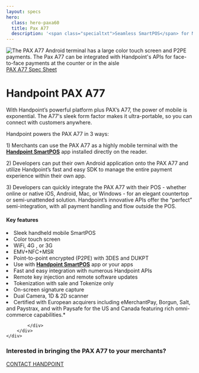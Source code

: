 ```yaml
---
layout: specs
hero: 
  class: hero-paxa60
  title: Pax A77
  description: '<span class="specialtxt">Seamless SmartPOS</span> for Mobile<br>Unified Checkouts'
---
```


<div class="section section-internal">
	<div class="container">
		<div class="row">
			<div class="col-md-3 col-sm-4 section-internal-left">
				<img src="https://handpoint.imgix.net/Website%20refresh%20photos/product-images/a77_angle.png?w=250&trim=auto" class="img-responsive" alt="The PAX A77 Android terminal has a large color touch screen and P2PE payments. The Pax A77 can be integrated with Handpoint's APIs for face-to-face payments at the counter or in the aisle"/>
				<a class="btn btn-default bt-custom-out" href="https://handpoint.imgix.net/Website%20refresh%20photos/spec-sheets/SpecSheets_PaxA920.pdf" role="button">PAX A77 Spec Sheet</a>
			</div>
			<div class="col-md-8 col-sm-8">
				<h1>Handpoint PAX A77</h1>
				<p>With Handpoint’s powerful platform plus PAX’s A77, the power of mobile is exponential. The A77's sleek form factor makes it ultra-portable, so you can connect with customers anywhere. </p>  
				<p>Handpoint powers the PAX A77 in 3 ways:</p>
				<p>1) Merchants can use the PAX A77 as a highly mobile terminal with the <b><a href="https://handpoint.imgix.net/Website%20refresh%20photos/spec-sheets/Handpoint%20SmartPOS%20Quick%20Start%20Guide%20v.0621.pdf">Handpoint SmartPOS</a></b> app installed directly on the reader.</p>
				<p>2) Developers can put their own Android application onto the PAX A77 and utilize Handpoint’s fast and easy SDK to manage the entire payment experience within their own app.</p>
				<p>3) Developers can quickly integrate the PAX A77 with their POS  - whether online or native iOS, Android, Mac, or Windows -  for an elegant countertop or semi-unattended solution.  Handpoint’s innovative APIs offer the “perfect” semi-integration, with all payment handling and flow outside the POS.</p>
				<h4>Key features</h4>
				<li>Sleek handheld mobile SmartPOS</li>
				<li>Color touch screen</li>
				<li>WiFi, 4G , or 3G</li>
				<li>EMV+NFC+MSR</li>
				<li>Point-to-point encrypted (P2PE) with 3DES and DUKPT</li>
				<li>Use with <b><a href="https://handpoint.imgix.net/Website%20refresh%20photos/spec-sheets/Handpoint%20SmartPOS%20Quick%20Start%20Guide%20v.0621.pdf">Handpoint SmartPOS</a></b> app or your apps</li>
				<li>Fast and easy integration with numerous Handpoint APIs</li>
				<li>Remote key injection and remote software updates</li>
				<li>Tokenization with sale and Tokenize only</li>
				<li>On-screen signature capture</li>
				<li>Dual Camera, 1D & 2D scanner</li>
				<li>Certified with European acquirers including eMerchantPay, Borgun, Salt, and Paystrax, and with Paysafe for the US and Canada featuring rich omni-commerce capabilities.*</li>
			
				
			</div>
		</div>
	</div>
</div>
<!-- END main content -->
	
<div class="section section-form">
	<div class="container">
		<h3>Interested in bringing the PAX A77 to your merchants?</h3>
		<a class="btn btn-default bt-custom-out-wh" href="/contact" role="button">CONTACT HANDPOINT</a>
	</div>	
</div>
